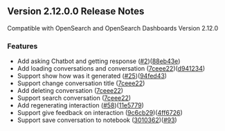 ## Version 2.12.0.0 Release Notes

Compatible with OpenSearch and OpenSearch Dashboards Version 2.12.0

### Features

- Add asking Chatbot and getting response ([#2](https://github.com/opensearch-project/dashboards-assistant/pull/2))([88eb43e](https://github.com/opensearch-project/dashboards-assistant/commit/88eb43e))
- Add loading conversations and conversation ([7ceee22](https://github.com/opensearch-project/dashboards-assistant/commit/7ceee22))([d941234](https://github.com/opensearch-project/dashboards-assistant/commit/d941234))
- Support show how was it generated ([#25](https://github.com/opensearch-project/dashboards-assistant/pull/25))([94fed43](https://github.com/opensearch-project/dashboards-assistant/commit/94fed43))
- Support change conversation title ([7ceee22](https://github.com/opensearch-project/dashboards-assistant/commit/7ceee22))
- Add deleting conversation ([7ceee22](https://github.com/opensearch-project/dashboards-assistant/commit/7ceee22))
- Support search conversation ([7ceee22](https://github.com/opensearch-project/dashboards-assistant/commit/7ceee22))
- Add regenerating interaction ([#58](https://github.com/opensearch-project/dashboards-assistant/pull/58))([11e5779](https://github.com/opensearch-project/dashboards-assistant/commit/11e5779))
- Support give feedback on interaction ([9c6cb29](https://github.com/opensearch-project/dashboards-assistant/commit/9c6cb29))([4ff6726](https://github.com/opensearch-project/dashboards-assistant/commit/4ff6726))
- Support save conversation to notebook ([3010362](https://github.com/opensearch-project/dashboards-assistant/commit/3010362))([#93](https://github.com/opensearch-project/dashboards-assistant/pull/93))
